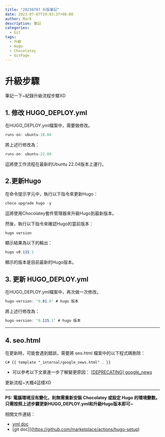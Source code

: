 ```yaml
---
title: "20230707 升版筆記"
date: 2023-07-07T19:03:37+08:00
author: Mark
description: 筆記
categories:
  - Git 
tags:
  - 升級
  - Hugo
  - Chocolatey
  - GitPage
---
```


# 升級步驟

筆記一下~紀錄升級流程步驟XD


## 1. 修改 HUGO_DEPLOY.yml

在HUGO_DEPLOY.yml檔案中，需要做修改。
``` c#
runs-on: ubuntu-18.04
```
將上述行修改為：
``` c#
runs-on: ubuntu-22.04
```
這將使工作流程在最新的Ubuntu 22.04版本上運行。

## 2.更新Hugo
在命令提示字元中，執行以下指令來更新Hugo：
``` c#
choco upgrade hugo -y
```
這將使用Chocolatey套件管理器來升級Hugo到最新版本。

然後，執行以下指令來確認Hugo的當前版本：
``` c#
hugo version
```
顯示結果為以下的輸出：
``` c#
hugo v0.115.1
```
顯示的版本是目前最新的Hugo版本。

## 3. 更新 HUGO_DEPLOY.yml
在HUGO_DEPLOY.yml檔案中，再次做一次修改。

``` c#
hugo-version: '0.81.0' # hugo 版本
```
將上述行修改為：
``` c#
hugo-version: '0.115.1' # hugo 版本
```
---

## 4. seo.html
在更新時，可能會遇到錯誤，需要將 seo.html 檔案中的以下程式碼刪除：

`` C#
{{ template "_internal/google_news.html" . }}
``

- 可以參考以下文章進一步了解變更原因：
[[DEPRECATING] google_news](https://github.com/alexandrevicenzi/soho/pull/17/files)

更新流程~大概4這樣XD

---
**PS: 電腦環境沒有變化，則無需重新安裝 Chocolatey 或設定 Hugo 的環境變數。
只需按照上述步驟更新HUGO_DEPLOY.yml和升級Hugo版本即可~**

相關文件連結：
- [yml doc](https://github.com/actions/checkout)
- [git doc]](https://github.com/marketplace/actions/hugo-setup)